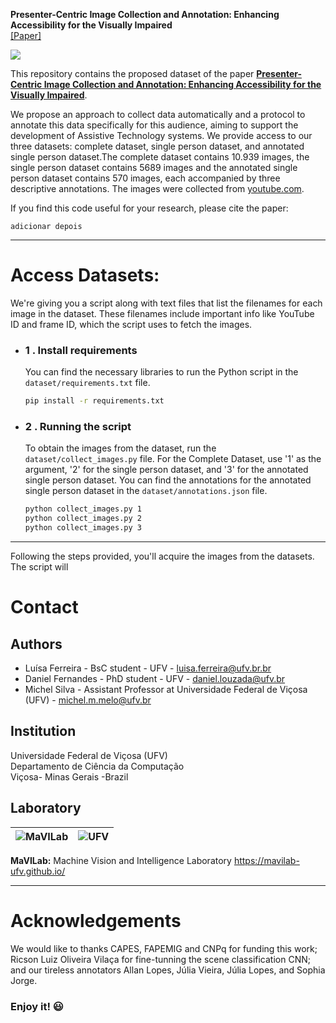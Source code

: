 <b>Presenter-Centric Image Collection and Annotation: Enhancing Accessibility for the Visually Impaired</b>
<br> [[Paper]]()

<img src="resources/dataset-samples.jpg" align="center" />


This repository contains the proposed dataset of the paper **[Presenter-Centric Image Collection and Annotation: Enhancing Accessibility for the Visually Impaired]()**.

We propose an approach to collect data automatically and a protocol to annotate this data specifically for this audience, aiming to support the development of Assistive Technology systems. We provide access to our three datasets: complete dataset, single person dataset, and annotated single person dataset.The complete dataset contains 10.939 images, the single person dataset contains 5689 images and the annotated single person dataset contains 570 images, each accompanied by three descriptive annotations. The images were collected from [youtube.com](https://www.youtube.com/). 

If you find this code useful for your research, please cite the paper:

```
adicionar depois
```

---

Access Datasets:
===
We're giving you a script along with text files that list the filenames for each image in the dataset. These filenames include important info like YouTube ID and frame ID, which the script uses to fetch the images.

- ### 1 . Install requirements
    You can find the necessary libraries to run the Python script in the `dataset/requirements.txt` file.


    ```bash
    pip install -r requirements.txt
    ```

- ### 2 . Running the script
    To obtain the images from the dataset, run the `dataset/collect_images.py` file. For the Complete Dataset, use '1' as the argument, '2' for the single person dataset, and '3' for the annotated single person dataset. You can find the annotations for the annotated single person dataset in the `dataset/annotations.json` file.
    ```bash
    python collect_images.py 1
    python collect_images.py 2
    python collect_images.py 3
    ```

---

Following the steps provided, you'll acquire the images from the datasets. The script will 



Contact
===

Authors
---

* Luísa Ferreira - BsC student - UFV - luisa.ferreira@ufv.br.br
* Daniel Fernandes - PhD student - UFV - daniel.louzada@ufv.br
* Michel Silva - Assistant Professor at Universidade Federal de Viçosa (UFV) - michel.m.melo@ufv.br

Institution
---

Universidade Federal de Viçosa (UFV)  
Departamento de Ciência da Computação  
Viçosa- Minas Gerais -Brazil 

Laboratory
---

![MaVILab](https://mavilab-ufv.github.io/images/mavilab-logo.png) | ![UFV](https://cdn.discordapp.com/attachments/729689711416967239/844210892916523018/Ygemzly2XsP3gzFbXjFyExvD00B3rBvPbDEOoNOB-4uL4NLF1YKM6kiypik1H4koNc5_sNVAAAy_PDq_kmh_CRmn1dvC1uyeckCs.png)
--- | ---

**MaVILab:** Machine Vision and Intelligence Laboratory
https://mavilab-ufv.github.io/

---

Acknowledgements
===

We would like to thanks CAPES, FAPEMIG and CNPq for funding this work; Ricson Luiz Oliveira Vilaça for fine-tunning the scene classification CNN; and our tireless annotators Allan Lopes, Júlia Vieira, Júlia Lopes, and Sophia Jorge.

### Enjoy it! :smiley: